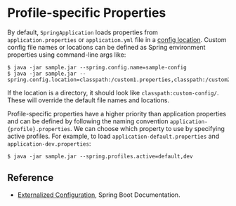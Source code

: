 # Profile-specific Properties

By default, `SpringApplication` loads properties from `application.properties` or `application.yml` file in a [config location](https://docs.spring.io/spring-boot/docs/current/reference/html/boot-features-external-config.html#boot-features-external-config-application-property-files). Custom config file names or locations can be defined as Spring environment properties using command-line args like:

```console
$ java -jar sample.jar --spring.config.name=sample-config
$ java -jar sample.jar --spring.config.location=classpath:/custom1.properties,classpath:/custom2.properties
```

If the location is a directory, it should look like `classpath:custom-config/`. These will override the default file names and locations. 

Profile-specific properties have a higher priority than application properties and can be defined by following the naming convention `application-{profile}.properties`. We can choose which property to use by specifying active profiles. For example, to load `application-default.properties` and `application-dev.properties`:

```console
$ java -jar sample.jar --spring.profiles.active=default,dev
```

## Reference

* [Externalized Configuration](https://docs.spring.io/spring-boot/docs/current/reference/html/boot-features-external-config.html), Spring Boot Documentation.
